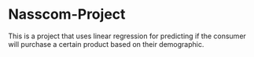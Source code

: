 # Nasscom-Project

This is a project that uses linear regression for predicting if the consumer will purchase a certain product based on their demographic.
